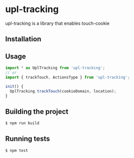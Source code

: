 # upl-tracking

upl-tracking is a library that enables touch-cookie

## Installation

## Usage

```js
import * as UplTracking from 'upl-tracking';
// or
import { trackTouch, ActionsType } from 'upl-tracking';

init() {
  UplTracking.trackTouch(cookieDomain, location);
}
```

## Building the project

```bash
$ npm run build
```

## Running tests

```bash
$ npm test
```
